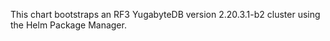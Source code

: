 This chart bootstraps an RF3 YugabyteDB version 2.20.3.1-b2 cluster using the Helm Package Manager.
